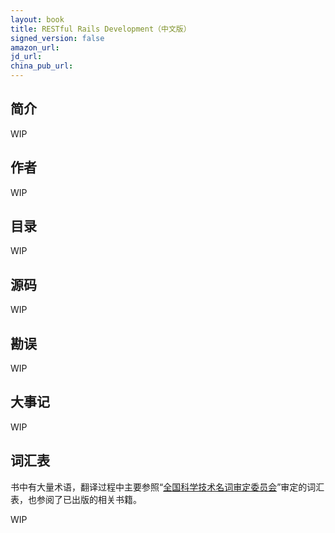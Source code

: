 ```yaml
---
layout: book
title: RESTful Rails Development（中文版）
signed_version: false
amazon_url:
jd_url:
china_pub_url:
---
```


## 简介

WIP

## 作者

WIP

## 目录

WIP

## 源码

WIP

## 勘误

WIP

## 大事记

WIP

## 词汇表

书中有大量术语，翻译过程中主要参照“[全国科学技术名词审定委员会](http://www.term.gov.cn/)”审定的词汇表，也参阅了已出版的相关书籍。

WIP

